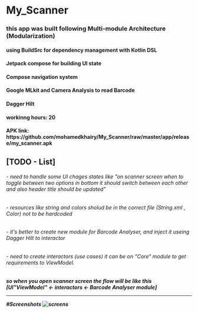 # My_Scanner
<h3> this app was built following Multi-module Architecture (Modularization) 
<h4> using BuildSrc for dependency management with Kotlin DSL
<h4> Jetpack compose for building UI state
<h4> Compose navigation system
<h4> Google MLkit and Camera Analysis to read Barcode
<h4> Dagger Hilt
<h4> workinng hours: 20
<h4> APK link: https://github.com/mohamedkhairy/My_Scanner/raw/master/app/release/my_scanner.apk


<h2> [TODO - List] 
<h6>- need to handle some UI chages states 
  like "on scanner screen when to toggle between two options in bottom it should switch between each other and also header title should be updated"
  
<h6>- resources like string and colors sholud be in the correct file (String.xml , Color) not to be hardcoded

<h6>- it's better to create new module for Barcode Analyser, and inject it useing Dagger Hilt to interactor

<h6>- need to create interactors (use cases) it can be on "Core" module to get requirements to ViewModel.
    <h5> so when you open scanner screen the flow will be like this [UI"ViewModel" <- interactors <- Barcode Analyser module]


*********************************



#Screenshots
![screens](https://user-images.githubusercontent.com/8893078/231925468-c7d0acba-49f4-4961-84b8-bb3aa33802f4.png)

